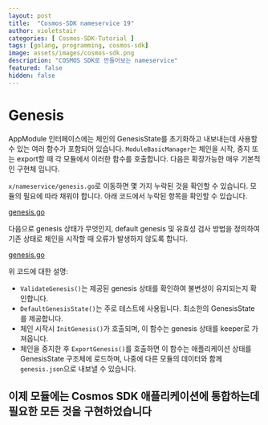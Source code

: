 ```yaml
---
layout: post
title:  "Cosmos-SDK nameservice 19"
author: violetstair
categories: [ Cosmos-SDK-Tutorial ]
tags: [golang, programming, cosmos-sdk]
image: assets/images/cosmos-sdk.png
description: "COSMOS SDK로 만들어보는 nameservice"
featured: false
hidden: false
---
```


# Genesis

AppModule 인터페이스에는 체인의 GenesisState를 초기화하고 내보내는데 사용할 수 있는 여러 함수가 포함되어 있습니다.
`ModuleBasicManager`는 체인을 시작, 중지 또는 export할 때 각 모듈에서 이러한 함수를 호출합니다.
다음은 확장가능한 매우 기본적인 구현체 입니다.

`x/nameservice/genesis.go`로 이동하면 몇 가지 누락된 것을 확인할 수 있습니다. 모듈의 필요에 따라 채워야 합니다. 아래 코드에서 누락된 항목을 확인할 수 있습니다.

[genesis.go](https://github.com/cosmos/sdk-tutorials/blob/master/nameservice/x/nameservice/genesis.go)

다음으로 genesis 상태가 무엇인지, default genesis 및 유효성 검사 방법을 정의하여 기존 상태로 체인을 시작할 때 오류가 발생하지 않도록 합니다.

[genesis.go](https://github.com/cosmos/sdk-tutorials/blob/master/nameservice/x/nameservice/types/genesis.go)

위 코드에 대한 설명:

- `ValidateGenesis()`는 제공된 genesis 상태를 확인하여 불변성이 유지되는지 확인합니다.
- `DefaultGenesisState()`는 주로 테스트에 사용됩니다. 최소한의 GenesisState를 제공합니다.
- 체인 시작시 `InitGenesis()`가 호출되며, 이 함수는 genesis 상태를 keeper로 가져옵니다.
- 체인을 중지한 후 `ExportGenesis()`를 호출하면 이 함수는 애플리케이션 상태를 GenesisState 구조체에 로드하며, 나중에 다른 모듈의 데이터와 함께 `genesis.json`으로 내보낼 수 있습니다.

## 이제 모듈에는 Cosmos SDK 애플리케이션에 통합하는데 필요한 모든 것을 구현하었습니다
